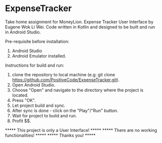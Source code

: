 # ExpenseTracker

Take home assignment for MoneyLion. 
Expense Tracker User Interface by Eugene Wok Li Wei. 
Code written in Kotlin and designed to be built and run in Android Studio. 

Pre-requisite before installation: 
1. Android Studio
2. Android Emulator installed. 

Instructions for build and run: 
1. clone the repository to local machine (e.g: git clone https://github.com/PositiveCode/ExpenseTracker.git).
2. Open Android Studio.
3. Choose "Open" and navigate to the directory where the project is located. 
4. Press "OK". 
5. Let project build and sync. 
6. After sync is done - click on the "Play"/"Run" button. 
7. Wait for project to build and run. 
8. Profit $$. 

***** This project is only a User Interface!  *****
***** There are no working functionalities! *****
***** Thanks you! *****
